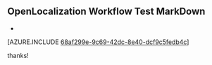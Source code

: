 ## OpenLocalization Workflow Test MarkDown
* 

[AZURE.INCLUDE [68af299e-9c69-42dc-8e40-dcf9c5fedb4c](calleeMd1.md)]

 
thanks!